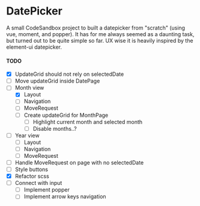 # DatePicker

A small CodeSandbox project to built a datepicker from "scratch" (using vue, moment, and popper). It has for me always seemed as a daunting task, but turned out to be quite simple so far.
UX wise it is heavily inspired by the element-ui datepicker.

#### TODO

- [x] UpdateGrid should not rely on selectedDate
- [ ] Move updateGrid inside DatePage
- [ ] Month view
  - [x] Layout
  - [ ] Navigation
  - [ ] MoveRequest
  - [ ] Create updateGrid for MonthPage
    - [ ] Highlight current month and selected month
    - [ ] Disable months..?
- [ ] Year view
  - [ ] Layout
  - [ ] Navigation
  - [ ] MoveRequest
- [ ] Handle MoveRequest on page with no selectedDate
- [ ] Style buttons
- [x] Refactor scss
- [ ] Connect with input
  - [ ] Implement popper
  - [ ] Implement arrow keys navigation
